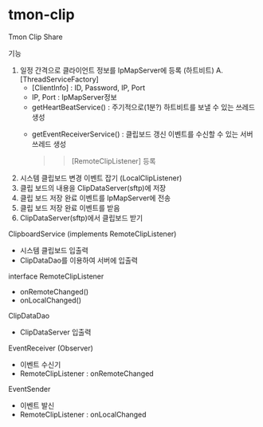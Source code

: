tmon-clip
=========

Tmon Clip Share

기능
  1. 일정 간격으로 클라이언트 정보를 IpMapServer에 등록 (하트비트)
    A. [ThreadServiceFactory]
      - [ClientInfo] : ID, Password, IP, Port
      - IP, Port : IpMapServer정보
      - getHeartBeatService() : 주기적으로(1분?) 하트비트를 보낼 수 있는 쓰레드 생성
        > [HearBeatService]:[ThreadService]
      - getEventReceiverService() : 클립보드 갱신 이벤트를 수신할 수 있는 서버 쓰레드 생성
        > [EventReceiverService]:[ThreadService]
          >> [RemoteClipListener] 등록
  2. 시스템 클립보드 변경 이벤트 잡기 (LocalClipListener)
  3. 클립 보드의 내용을 ClipDataServer(sftp)에 저장
  4. 클립 보드 저장 완료 이벤트를 IpMapServer에 전송
  5. 클립 보드 저장 완료 이벤트를 받음
  6. ClipDataServer(sftp)에서 클립보드 받기

ClipboardService (implements RemoteClipListener)
- 시스템 클립보드 입출력
- ClipDataDao를 이용하여 서버에 입출력
 
interface RemoteClipListener
- onRemoteChanged()
- onLocalChanged()

ClipDataDao
- ClipDataServer 입출력
 
EventReceiver (Observer)
- 이벤트 수신기
- RemoteClipListener : onRemoteChanged
 
EventSender
- 이벤트 발신
- RemoteClipListener : onLocalChanged

